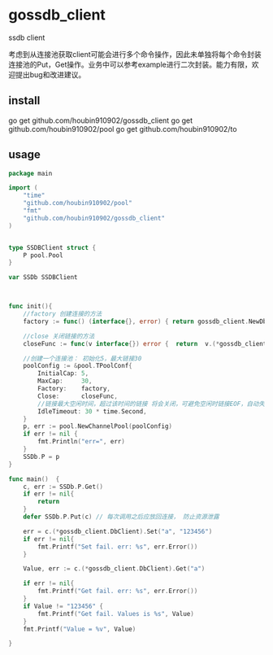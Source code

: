 # gossdb_client
ssdb client



考虑到从连接池获取client可能会进行多个命令操作，因此未单独将每个命令封装连接池的Put，Get操作。业务中可以参考example进行二次封装。能力有限，欢迎提出bug和改进建议。



## install

go get github.com/houbin910902/gossdb_client
go get github.com/houbin910902/pool
go get github.com/houbin910902/to




## usage

```go
package main

import (
	"time"
	"github.com/houbin910902/pool"
	"fmt"
	"github.com/houbin910902/gossdb_client"
)


type SSDBClient struct {
	P pool.Pool
}

var SSDb SSDBClient



func init(){
	//factory 创建连接的方法
	factory := func() (interface{}, error) { return gossdb_client.NewDbClient("127.0.0.1", 8888, "11111111111111111111111111111111") }

	//close 关闭链接的方法
	closeFunc := func(v interface{}) error {  return  v.(*gossdb_client.DbClient).CloseDbClient() }

	//创建一个连接池： 初始化5，最大链接30
	poolConfig := &pool.TPoolConf{
		InitialCap: 5,
		MaxCap:     30,
		Factory:    factory,
		Close:      closeFunc,
		//链接最大空闲时间，超过该时间的链接 将会关闭，可避免空闲时链接EOF，自动失效的问题
		IdleTimeout: 30 * time.Second,
	}
	p, err := pool.NewChannelPool(poolConfig)
	if err != nil {
		fmt.Println("err=", err)
	}
	SSDb.P = p
}

func main()  {
	c, err := SSDb.P.Get()
	if err != nil{
		return
	}
	defer SSDb.P.Put(c) // 每次调用之后应放回连接， 防止资源泄露

	err = c.(*gossdb_client.DbClient).Set("a", "123456")
	if err != nil{
		fmt.Printf("Set fail. err: %s", err.Error())
	}

	Value, err := c.(*gossdb_client.DbClient).Get("a")

	if err != nil{
		fmt.Printf("Get fail. err: %s", err.Error())
	}
	if Value != "123456" {
		fmt.Printf("Get fail. Values is %s", Value)
	}
	fmt.Printf("Value = %v", Value)

}
```